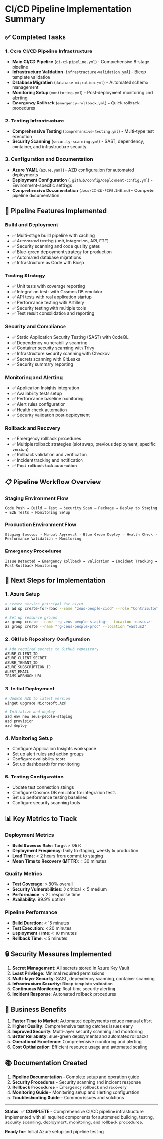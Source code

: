 # CI/CD Pipeline Implementation Summary

## ✅ Completed Tasks

### 1. Core CI/CD Pipeline Infrastructure

- **Main CI/CD Pipeline** (`ci-cd-pipeline.yml`) - Comprehensive 8-stage pipeline
- **Infrastructure Validation** (`infrastructure-validation.yml`) - Bicep template validation
- **Database Migration** (`database-migration.yml`) - Automated schema management
- **Monitoring Setup** (`monitoring.yml`) - Post-deployment monitoring and alerting
- **Emergency Rollback** (`emergency-rollback.yml`) - Quick rollback procedures

### 2. Testing Infrastructure

- **Comprehensive Testing** (`comprehensive-testing.yml`) - Multi-type test execution
- **Security Scanning** (`security-scanning.yml`) - SAST, dependency, container, and infrastructure security

### 3. Configuration and Documentation

- **Azure YAML** (`azure.yaml`) - AZD configuration for automated deployments
- **Deployment Configuration** (`.github/config/deployment-config.yml`) - Environment-specific settings
- **Comprehensive Documentation** (`docs/CI-CD-PIPELINE.md`) - Complete pipeline documentation

## 🚀 Pipeline Features Implemented

### Build and Deployment

- ✅ Multi-stage build pipeline with caching
- ✅ Automated testing (unit, integration, API, E2E)
- ✅ Security scanning and code quality gates
- ✅ Blue-green deployment strategy for production
- ✅ Automated database migrations
- ✅ Infrastructure as Code with Bicep

### Testing Strategy

- ✅ Unit tests with coverage reporting
- ✅ Integration tests with Cosmos DB emulator
- ✅ API tests with real application startup
- ✅ Performance testing with Artillery
- ✅ Security testing with multiple tools
- ✅ Test result consolidation and reporting

### Security and Compliance

- ✅ Static Application Security Testing (SAST) with CodeQL
- ✅ Dependency vulnerability scanning
- ✅ Container security scanning with Trivy
- ✅ Infrastructure security scanning with Checkov
- ✅ Secrets scanning with GitLeaks
- ✅ Security summary reporting

### Monitoring and Alerting

- ✅ Application Insights integration
- ✅ Availability tests setup
- ✅ Performance baseline monitoring
- ✅ Alert rules configuration
- ✅ Health check automation
- ✅ Security validation post-deployment

### Rollback and Recovery

- ✅ Emergency rollback procedures
- ✅ Multiple rollback strategies (slot swap, previous deployment, specific version)
- ✅ Rollback validation and verification
- ✅ Incident tracking and notification
- ✅ Post-rollback task automation

## 📋 Pipeline Workflow Overview

### Staging Environment Flow

```
Code Push → Build → Test → Security Scan → Package → Deploy to Staging → E2E Tests → Monitoring Setup
```

### Production Environment Flow

```
Staging Success → Manual Approval → Blue-Green Deploy → Health Check → Performance Validation → Monitoring
```

### Emergency Procedures

```
Issue Detected → Emergency Rollback → Validation → Incident Tracking → Post-Rollback Monitoring
```

## 🔧 Next Steps for Implementation

### 1. Azure Setup

```bash
# Create service principal for CI/CD
az ad sp create-for-rbac --name "zeus-people-cicd" --role "Contributor" --scopes "/subscriptions/{subscription-id}" --sdk-auth

# Set up resource groups
az group create --name "rg-zeus-people-staging" --location "eastus2"
az group create --name "rg-zeus-people-prod" --location "eastus2"
```

### 2. GitHub Repository Configuration

```bash
# Add required secrets to GitHub repository
AZURE_CLIENT_ID
AZURE_CLIENT_SECRET
AZURE_TENANT_ID
AZURE_SUBSCRIPTION_ID
ALERT_EMAIL
TEAMS_WEBHOOK_URL
```

### 3. Initial Deployment

```bash
# Update AZD to latest version
winget upgrade Microsoft.Azd

# Initialize and deploy
azd env new zeus-people-staging
azd provision
azd deploy
```

### 4. Monitoring Setup

- Configure Application Insights workspace
- Set up alert rules and action groups
- Configure availability tests
- Set up dashboards for monitoring

### 5. Testing Configuration

- Update test connection strings
- Configure Cosmos DB emulator for integration tests
- Set up performance testing baselines
- Configure security scanning tools

## 📊 Key Metrics to Track

### Deployment Metrics

- **Build Success Rate**: Target > 95%
- **Deployment Frequency**: Daily to staging, weekly to production
- **Lead Time**: < 2 hours from commit to staging
- **Mean Time to Recovery (MTTR)**: < 30 minutes

### Quality Metrics

- **Test Coverage**: > 80% overall
- **Security Vulnerabilities**: 0 critical, < 5 medium
- **Performance**: < 2s response time
- **Availability**: 99.9% uptime

### Pipeline Performance

- **Build Duration**: < 15 minutes
- **Test Execution**: < 20 minutes
- **Deployment Time**: < 10 minutes
- **Rollback Time**: < 5 minutes

## 🔒 Security Measures Implemented

1. **Secret Management**: All secrets stored in Azure Key Vault
2. **Least Privilege**: Minimal required permissions
3. **Multi-layer Security**: SAST, dependency scanning, container scanning
4. **Infrastructure Security**: Bicep template validation
5. **Continuous Monitoring**: Real-time security alerting
6. **Incident Response**: Automated rollback procedures

## 🎯 Business Benefits

1. **Faster Time to Market**: Automated deployments reduce manual effort
2. **Higher Quality**: Comprehensive testing catches issues early
3. **Improved Security**: Multi-layer security scanning and monitoring
4. **Better Reliability**: Blue-green deployments and automated rollbacks
5. **Operational Excellence**: Comprehensive monitoring and alerting
6. **Cost Optimization**: Efficient resource usage and automated scaling

## 📚 Documentation Created

1. **Pipeline Documentation** - Complete setup and operation guide
2. **Security Procedures** - Security scanning and incident response
3. **Rollback Procedures** - Emergency rollback and recovery
4. **Monitoring Guide** - Monitoring setup and alerting configuration
5. **Troubleshooting Guide** - Common issues and solutions

---

**Status**: ✅ **COMPLETE** - Comprehensive CI/CD pipeline infrastructure implemented with all required components for automated building, testing, security scanning, deployment, monitoring, and rollback procedures.

**Ready for**: Initial Azure setup and pipeline testing
